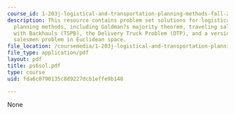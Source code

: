 ```yaml
---
course_id: 1-203j-logistical-and-transportation-planning-methods-fall-2006
description: This resource contains problem set solutions for logistical and transportation
  planning methods, including Goldman?s majority theorem, traveling salesman problem
  with Backhauls (TSPB), the Delivery Truck Problem (DTP), and a version of the k-traveling
  salesmen problem in Euclidean space.
file_location: /coursemedia/1-203j-logistical-and-transportation-planning-methods-fall-2006/fda6c0790135c8d9227dcb1effe9b148_ps6sol.pdf
file_type: application/pdf
layout: pdf
title: ps6sol.pdf
type: course
uid: fda6c0790135c8d9227dcb1effe9b148

---
```

None